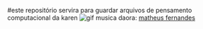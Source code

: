 #este repositório servira para guardar arquivos de pensamento computacional da karen
![gif](https://media.tenor.com/93Bg6DupYXAAAAAi/love.gif)
musica daora:   [matheus fernandes](https://youtu.be/KgIiEuChZq0?si=wfPniQnPjTaNFiUr)
